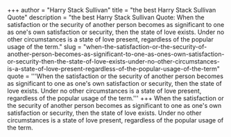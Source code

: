+++
author = "Harry Stack Sullivan"
title = "the best Harry Stack Sullivan Quote"
description = "the best Harry Stack Sullivan Quote: When the satisfaction or the security of another person becomes as significant to one as one's own satisfaction or security, then the state of love exists. Under no other circumstances is a state of love present, regardless of the popular usage of the term."
slug = "when-the-satisfaction-or-the-security-of-another-person-becomes-as-significant-to-one-as-ones-own-satisfaction-or-security-then-the-state-of-love-exists-under-no-other-circumstances-is-a-state-of-love-present-regardless-of-the-popular-usage-of-the-term"
quote = '''When the satisfaction or the security of another person becomes as significant to one as one's own satisfaction or security, then the state of love exists. Under no other circumstances is a state of love present, regardless of the popular usage of the term.'''
+++
When the satisfaction or the security of another person becomes as significant to one as one's own satisfaction or security, then the state of love exists. Under no other circumstances is a state of love present, regardless of the popular usage of the term.
